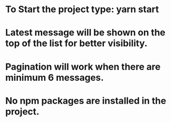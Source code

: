 # To Start the project type: yarn start
# Latest message will be shown on the top of the list for better visibility.
# Pagination will work when there are minimum 6 messages.
# No npm packages are installed in the project.
